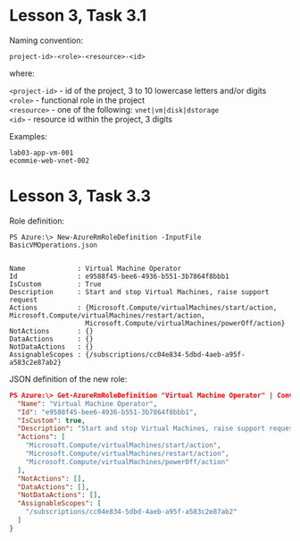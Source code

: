 # Lesson 3, Task 3.1

Naming convention:

`project-id>-<role>-<resource>-<id>`

where:

`<project-id>` - id of the project, 3 to 10 lowercase letters and/or digits  
`<role>` - functional role in the project  
`<resource>` - one of the following: `vnet|vm|disk|dstorage`  
`<id>` - resource id within the project, 3 digits  

Examples:

`lab03-app-vm-001`  
`ecommie-web-vnet-002`


# Lesson 3, Task 3.3

Role definition:

```
PS Azure:\> New-AzureRmRoleDefinition -InputFile BasicVMOperations.json


Name             : Virtual Machine Operator
Id               : e9588f45-bee6-4936-b551-3b7864f8bbb1
IsCustom         : True
Description      : Start and stop Virtual Machines, raise support request
Actions          : {Microsoft.Compute/virtualMachines/start/action, Microsoft.Compute/virtualMachines/restart/action,
                   Microsoft.Compute/virtualMachines/powerOff/action}
NotActions       : {}
DataActions      : {}
NotDataActions   : {}
AssignableScopes : {/subscriptions/cc04e834-5dbd-4aeb-a95f-a583c2e87ab2}
```

JSON definition of the new role:

```json
PS Azure:\> Get-AzureRmRoleDefinition "Virtual Machine Operator" | ConvertTo-Json{
  "Name": "Virtual Machine Operator",
  "Id": "e9588f45-bee6-4936-b551-3b7864f8bbb1",
  "IsCustom": true,
  "Description": "Start and stop Virtual Machines, raise support request",
  "Actions": [
    "Microsoft.Compute/virtualMachines/start/action",
    "Microsoft.Compute/virtualMachines/restart/action",
    "Microsoft.Compute/virtualMachines/powerOff/action"
  ],
  "NotActions": [],
  "DataActions": [],
  "NotDataActions": [],
  "AssignableScopes": [
    "/subscriptions/cc04e834-5dbd-4aeb-a95f-a583c2e87ab2"
  ]
}
```

